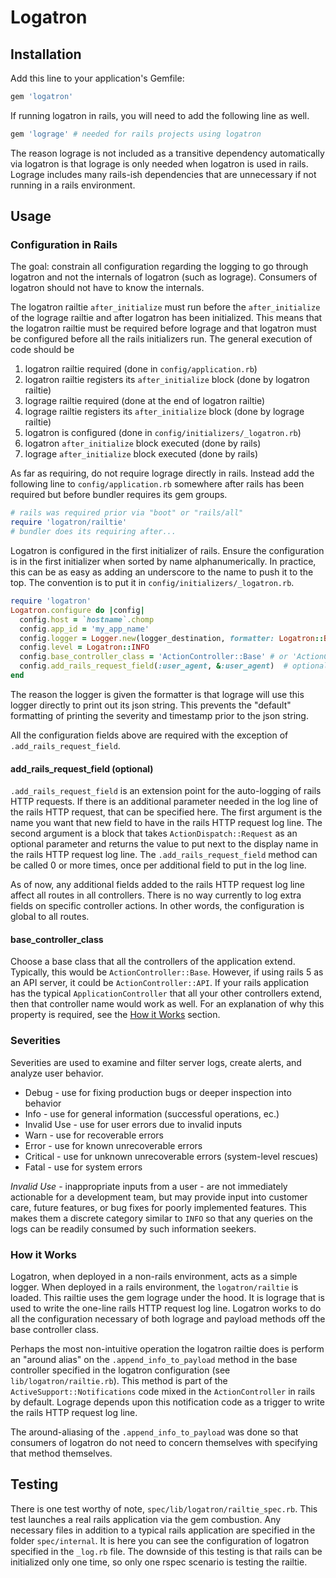 # Logatron

## Installation

Add this line to your application's Gemfile:

```ruby
gem 'logatron'
```

If running logatron in rails, you will need to add the following line as well.

```ruby
gem 'lograge' # needed for rails projects using logatron
```

The reason lograge is not included as a transitive dependency automatically via
logatron is that lograge is only needed when logatron is used in rails. Lograge
includes many rails-ish dependencies that are unnecessary if not running in a
rails environment.

## Usage

### Configuration in Rails

The goal: constrain all configuration regarding the logging to go through
logatron and not the internals of logatron (such as lograge). Consumers of
logatron should not have to know the internals.

The logatron railtie `after_initialize` must run before the `after_initialize`
of the lograge railtie and after logatron has been initialized. This means that
the logatron railtie must be required before lograge and that logatron must be
configured before all the rails initializers run. The general execution of code
should be

1. logatron railtie required (done in `config/application.rb`)
2. logatron railtie registers its `after_initialize` block (done by logatron
   railtie)
3. lograge railtie required (done at the end of logatron railtie)
4. lograge railtie registers its `after_initialize` block (done by lograge
   railtie)
5. logatron is configured (done in `config/initializers/_logatron.rb`)
6. logatron `after_initialize` block executed (done by rails)
7. lograge `after_initialize` block executed (done by rails)

As far as requiring, do not require lograge directly in rails. Instead add the
following line to `config/application.rb` somewhere after rails has been
required but before bundler requires its gem groups.

```ruby
# rails was required prior via "boot" or "rails/all"
require 'logatron/railtie'
# bundler does its requiring after...
```

Logatron is configured in the first initializer of rails. Ensure the
configuration is in the first initializer when sorted by name alphanumerically.
In practice, this can be as easy as adding an underscore to the name to push it
to the top. The convention is to put it in `config/initializers/_logatron.rb`.

```ruby
require 'logatron'
Logatron.configure do |config|
  config.host = `hostname`.chomp
  config.app_id = 'my_app_name'
  config.logger = Logger.new(logger_destination, formatter: Logatron::BasicFormatter.new)
  config.level = Logatron::INFO
  config.base_controller_class = 'ActionController::Base' # or 'ActionController::API' or 'ApplicationController'
  config.add_rails_request_field(:user_agent, &:user_agent)  # optional
end
```

The reason the logger is given the formatter is that lograge will use this
logger directly to print out its json string. This prevents the "default"
formatting of printing the severity and timestamp prior to the json string.

All the configuration fields above are required with the exception of
`.add_rails_request_field`.

#### add_rails_request_field (optional)

`.add_rails_request_field` is an extension point for the auto-logging of rails
HTTP requests. If there is an additional parameter needed in the log line of the
rails HTTP request, that can be specified here. The first argument is the name
you want that new field to have in the rails HTTP request log line. The second
argument is a block that takes `ActionDispatch::Request` as an optional
parameter and returns the value to put next to the display name in the rails
HTTP request log line. The `.add_rails_request_field` method can be called 0 or
more times, once per additional field to put in the log line.

As of now, any additional fields added to the rails HTTP request log line affect
all routes in all controllers. There is no way currently to log extra fields on
specific controller actions. In other words, the configuration is global to all
routes.

#### base_controller_class

Choose a base class that all the controllers of the application extend.
Typically, this would be `ActionController::Base`. However, if using rails 5 as
an API server, it could be `ActionController::API`. If your rails application
has the typical `ApplicationController` that all your other controllers extend,
then that controller name would work as well. For an explanation of why this
property is required, see the [How it Works] section.

### Severities

Severities are used to examine and filter server logs, create alerts, and
analyze user behavior.

* Debug - use for fixing production bugs or deeper inspection into behavior
* Info - use for general information (successful operations, ec.)
* Invalid Use - use for user errors due to invalid inputs
* Warn - use for recoverable errors
* Error - use for known unrecoverable errors
* Critical - use for unknown unrecoverable errors (system-level rescues)
* Fatal - use for system errors

*Invalid Use* - inappropriate inputs from a user - are not immediately
 actionable for a development team, but may provide input into customer care,
 future features, or bug fixes for poorly implemented features. This makes them
 a discrete category similar to `INFO` so that any queries on the logs can be
 readily consumed by such information seekers.

### How it Works

Logatron, when deployed in a non-rails environment, acts as a simple logger.
When deployed in a rails environment, the `logatron/railtie` is loaded. This
railtie uses the gem lograge under the hood. It is lograge that is used to write
the one-line rails HTTP request log line. Logatron works to do all the
configuration necessary of both lograge and payload methods off the base
controller class.

Perhaps the most non-intuitive operation the logatron railtie does is perform an
"around alias" on the `.append_info_to_payload` method in the base controller
specified in the logatron configuration (see `lib/logatron/railtie.rb`). This
method is part of the `ActiveSupport::Notifications` code mixed in the
`ActionController` in rails by default. Lograge depends upon this notification
code as a trigger to write the rails HTTP request log line.

The around-aliasing of the `.append_info_to_payload` was done so that consumers
of logatron do not need to concern themselves with specifying that method
themselves.

## Testing

There is one test worthy of note, `spec/lib/logatron/railtie_spec.rb`. This test
launches a real rails application via the gem combustion. Any necessary files in
addition to a typical rails application are specified in the folder
`spec/internal`. It is here you can see the configuration of logatron specified
in the `_log.rb` file. The downside of this testing is that rails can be
initialized only one time, so only one rspec scenario is testing the railtie.

[How it Works]: #how_it_works

